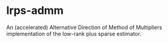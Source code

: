 # lrps-admm
An (accelerated) Alternative Direction of Method of Multipliers implementation of the low-rank plus sparse estimator.

